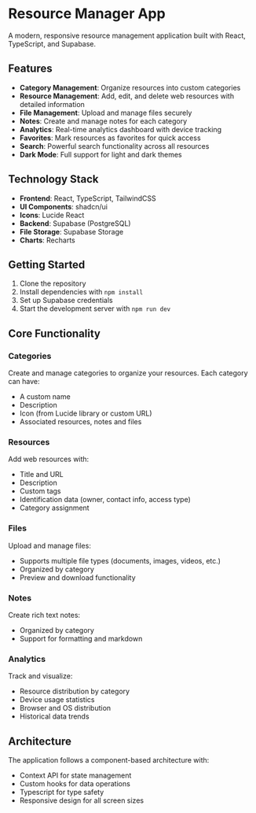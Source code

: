 
# Resource Manager App

A modern, responsive resource management application built with React, TypeScript, and Supabase.

## Features

- **Category Management**: Organize resources into custom categories
- **Resource Management**: Add, edit, and delete web resources with detailed information
- **File Management**: Upload and manage files securely
- **Notes**: Create and manage notes for each category
- **Analytics**: Real-time analytics dashboard with device tracking
- **Favorites**: Mark resources as favorites for quick access
- **Search**: Powerful search functionality across all resources
- **Dark Mode**: Full support for light and dark themes

## Technology Stack

- **Frontend**: React, TypeScript, TailwindCSS
- **UI Components**: shadcn/ui
- **Icons**: Lucide React
- **Backend**: Supabase (PostgreSQL)
- **File Storage**: Supabase Storage
- **Charts**: Recharts

## Getting Started

1. Clone the repository
2. Install dependencies with `npm install`
3. Set up Supabase credentials
4. Start the development server with `npm run dev`

## Core Functionality

### Categories

Create and manage categories to organize your resources. Each category can have:
- A custom name
- Description
- Icon (from Lucide library or custom URL)
- Associated resources, notes and files

### Resources

Add web resources with:
- Title and URL
- Description
- Custom tags
- Identification data (owner, contact info, access type)
- Category assignment

### Files

Upload and manage files:
- Supports multiple file types (documents, images, videos, etc.)
- Organized by category
- Preview and download functionality

### Notes

Create rich text notes:
- Organized by category
- Support for formatting and markdown

### Analytics

Track and visualize:
- Resource distribution by category
- Device usage statistics
- Browser and OS distribution
- Historical data trends

## Architecture

The application follows a component-based architecture with:
- Context API for state management
- Custom hooks for data operations
- Typescript for type safety
- Responsive design for all screen sizes
